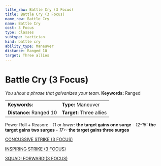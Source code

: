 ```yaml
---
title_raw: Battle Cry (3 Focus)
title: Battle Cry (3 Focus)
name_raw: Battle Cry
name: Battle Cry
cost: 3 Focus
type: classes
subtype: tactician
kind: battle cry
ability_type: Maneuver
distance: Ranged 10
target: Three allies
---
```


# Battle Cry (3 Focus)

*You shout a phrase that galvanizes your team.* **Keywords:** Ranged

|                         |                          |
| :---------------------- | :----------------------- |
| **Keywords:**           | **Type:** Maneuver       |
| **Distance:** Ranged 10 | **Target:** Three allies |

Power Roll + Reason: - *11 or lower:* **the target gains one surge** - *12-16:* **the target gains two surges** - *17+:* **the target gains three surges**

[CONCUSSIVE STRIKE (3 FOCUS)](./Concussive%20Strike.md)

[INSPIRING STRIKE (3 FOCUS)](./Inspiring%20Strike.md)

[SQUAD! FORWARD!(3 FOCUS)](<./Squad%20FORWARD(3%20FOCUS)/Squad%20FORWARD(3%20FOCUS).md>)
